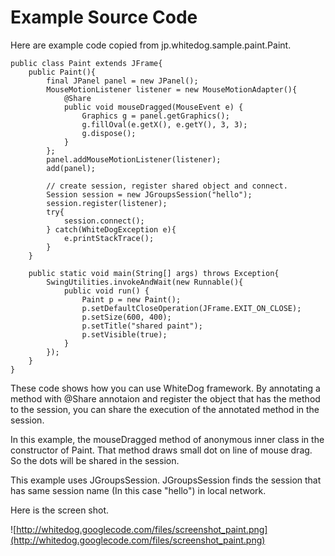 # Example Source Code #

Here are example code copied from jp.whitedog.sample.paint.Paint.
```
public class Paint extends JFrame{
	public Paint(){
		final JPanel panel = new JPanel();
		MouseMotionListener listener = new MouseMotionAdapter(){
			@Share
			public void mouseDragged(MouseEvent e) {
				Graphics g = panel.getGraphics();
				g.fillOval(e.getX(), e.getY(), 3, 3);
				g.dispose();
			}
		};
		panel.addMouseMotionListener(listener);
		add(panel);

		// create session, register shared object and connect.
		Session session = new JGroupsSession("hello");
		session.register(listener);
		try{
			session.connect();
		} catch(WhiteDogException e){
			e.printStackTrace();
		}
	}

	public static void main(String[] args) throws Exception{
		SwingUtilities.invokeAndWait(new Runnable(){
			public void run() {
				Paint p = new Paint();
				p.setDefaultCloseOperation(JFrame.EXIT_ON_CLOSE);
				p.setSize(600, 400);
				p.setTitle("shared paint");
				p.setVisible(true);
			}
		});
	}
}
```
These code shows how you can use WhiteDog framework.
By annotating a method with @Share annotaion and register the object that has the method to the session, you can share the execution of the annotated method in the session.

In this example, the mouseDragged method of anonymous inner class in the constructor of Paint. That method draws small dot on line of mouse drag. So the dots will be shared in the session.

This example uses JGroupsSession. JGroupsSession finds the session that has same session name (In this case "hello") in local network.

Here is the screen shot.

![http://whitedog.googlecode.com/files/screenshot_paint.png](http://whitedog.googlecode.com/files/screenshot_paint.png)